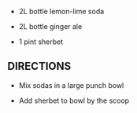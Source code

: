- 2L bottle lemon-lime soda

- 2L bottle ginger ale

- 1 pint sherbet

## DIRECTIONS

- Mix sodas in a large punch bowl

- Add sherbet to bowl by the scoop
